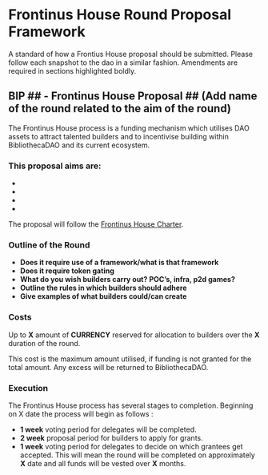# Frontinus House Round Proposal Framework
A standard of how a Frontius House proposal should be submitted. Please follow each snapshot to the dao in a similar fashion. Amendments are required in sections highlighted boldly.

## BIP ## - Frontinus House Proposal ## (Add name of the round related to the aim of the round)
The Frontinus House process is a funding mechanism which utilises DAO assets to attract talented builders and to incentivise building within BibliothecaDAO and its current ecosystem.

### This proposal aims are:
-  
-  
-  
- 
The proposal will follow the [Frontinus House Charter](https://github.com/Calcutatator/Frontinus-House-Docs/blob/main/Charter.md).
### Outline of the Round
- **Does it require use of a framework/what is that framework**
- **Does it require token gating**
- **What do you wish builders carry out? POC’s, infra, p2d games?**
- **Outline the rules in which builders should adhere**
- **Give examples of what builders could/can create**
### Costs
Up to **X** amount of **CURRENCY** reserved for allocation to builders over the **X** duration of the round. 

This cost is the maximum amount utilised, if funding is not granted for the total amount. Any excess will be returned to BibliothecaDAO.

### Execution
The Frontinus House process has several stages to completion. Beginning on X date the process will begin as follows :
-  **1 week** voting period for delegates will be completed.
-  **2 week** proposal period for builders to apply for grants.
-  **1 week** voting period for delegates to decide on which grantees get accepted.
This will mean the round will be completed on approximately **X** date and all funds will be vested over **X** months.

